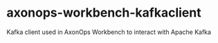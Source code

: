 # axonops-workbench-kafkaclient
Kafka client used in AxonOps Workbench to interact with Apache Kafka
